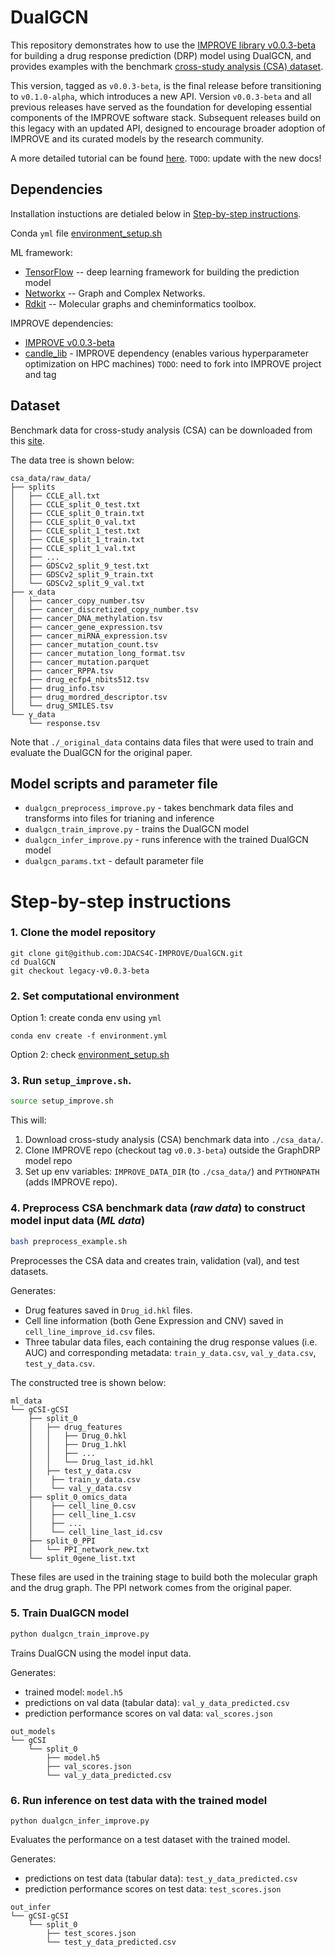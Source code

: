# DualGCN

This repository demonstrates how to use the [IMPROVE library v0.0.3-beta](https://github.com/JDACS4C-IMPROVE/IMPROVE/tree/v0.0.3-beta) for building a drug response prediction (DRP) model using DualGCN, and provides examples with the benchmark [cross-study analysis (CSA) dataset](https://web.cels.anl.gov/projects/IMPROVE_FTP/candle/public/improve/benchmarks/single_drug_drp/benchmark-data-pilot1/csa_data/).

This version, tagged as `v0.0.3-beta`, is the final release before transitioning to `v0.1.0-alpha`, which introduces a new API. Version `v0.0.3-beta` and all previous releases have served as the foundation for developing essential components of the IMPROVE software stack. Subsequent releases build on this legacy with an updated API, designed to encourage broader adoption of IMPROVE and its curated models by the research community.

A more detailed tutorial can be found [here](https://jdacs4c-improve.github.io/docs/content/unified_interface.html). 
`TODO`: update with the new docs!


## Dependencies
Installation instuctions are detialed below in [Step-by-step instructions](#step-by-step-instructions).

Conda `yml` file [environment_setup.sh](./environment_setup.sh)

ML framework:
+ [TensorFlow](https://www.tensorflow.org) -- deep learning framework for building the prediction model
+ [Networkx](https://networkx.org/documentation/stable/index.html) -- Graph and Complex Networks.
+ [Rdkit](https://www.rdkit.org) -- Molecular graphs and cheminformatics toolbox.

IMPROVE dependencies:
+ [IMPROVE v0.0.3-beta](https://github.com/JDACS4C-IMPROVE/IMPROVE/tree/v0.0.3-beta)
+ [candle_lib](https://github.com/ECP-CANDLE/candle_lib) - IMPROVE dependency (enables various hyperparameter optimization on HPC machines) `TODO`: need to fork into IMPROVE project and tag



## Dataset
Benchmark data for cross-study analysis (CSA) can be downloaded from this [site](https://web.cels.anl.gov/projects/IMPROVE_FTP/candle/public/improve/benchmarks/single_drug_drp/benchmark-data-pilot1/csa_data/).

The data tree is shown below:
```
csa_data/raw_data/
├── splits
│   ├── CCLE_all.txt
│   ├── CCLE_split_0_test.txt
│   ├── CCLE_split_0_train.txt
│   ├── CCLE_split_0_val.txt
│   ├── CCLE_split_1_test.txt
│   ├── CCLE_split_1_train.txt
│   ├── CCLE_split_1_val.txt
│   ├── ...
│   ├── GDSCv2_split_9_test.txt
│   ├── GDSCv2_split_9_train.txt
│   └── GDSCv2_split_9_val.txt
├── x_data
│   ├── cancer_copy_number.tsv
│   ├── cancer_discretized_copy_number.tsv
│   ├── cancer_DNA_methylation.tsv
│   ├── cancer_gene_expression.tsv
│   ├── cancer_miRNA_expression.tsv
│   ├── cancer_mutation_count.tsv
│   ├── cancer_mutation_long_format.tsv
│   ├── cancer_mutation.parquet
│   ├── cancer_RPPA.tsv
│   ├── drug_ecfp4_nbits512.tsv
│   ├── drug_info.tsv
│   ├── drug_mordred_descriptor.tsv
│   └── drug_SMILES.tsv
└── y_data
    └── response.tsv
```

Note that `./_original_data` contains data files that were used to train and evaluate the DualGCN for the original paper.


## Model scripts and parameter file
+ `dualgcn_preprocess_improve.py` - takes benchmark data files and transforms into files for trianing and inference
+ `dualgcn_train_improve.py` - trains the DualGCN model
+ `dualgcn_infer_improve.py` - runs inference with the trained DualGCN model
+ `dualgcn_params.txt` - default parameter file



# Step-by-step instructions

### 1. Clone the model repository
```
git clone git@github.com:JDACS4C-IMPROVE/DualGCN.git
cd DualGCN
git checkout legacy-v0.0.3-beta
```


### 2. Set computational environment
Option 1: create conda env using `yml`
```
conda env create -f environment.yml
```

Option 2: check [environment_setup.sh](./environment_setup.sh)


### 3. Run `setup_improve.sh`.
```bash
source setup_improve.sh
```

This will:
1. Download cross-study analysis (CSA) benchmark data into `./csa_data/`.
2. Clone IMPROVE repo (checkout tag `v0.0.3-beta`) outside the GraphDRP model repo
3. Set up env variables: `IMPROVE_DATA_DIR` (to `./csa_data/`) and `PYTHONPATH` (adds IMPROVE repo).


### 4. Preprocess CSA benchmark data (_raw data_) to construct model input data (_ML data_)
```bash
bash preprocess_example.sh
```

Preprocesses the CSA data and creates train, validation (val), and test datasets.

Generates:
* Drug features saved in `Drug_id.hkl` files. 
* Cell line information (both Gene Expression and CNV) saved in `cell_line_improve_id.csv` files.
* Three tabular data files, each containing the drug response values (i.e. AUC) and corresponding metadata: `train_y_data.csv`, `val_y_data.csv`, `test_y_data.csv`. 

The constructed tree is shown below:
```
ml_data
└── gCSI-gCSI
    ├── split_0
    │   ├── drug_features
    │   │   ├── Drug_0.hkl
    │   │   ├── Drug_1.hkl
    │   │   ├── ...
    │   │   └── Drug_last_id.hkl
    │   ├── test_y_data.csv
    │    ├── train_y_data.csv
    │    └── val_y_data.csv
    ├── split_0_omics_data
    │    ├── cell_line_0.csv
    │    ├── cell_line_1.csv
    │    ├── ...
    │    └── cell_line_last_id.csv
    ├── split_0_PPI
    │   └── PPI_network_new.txt
    └── split_0gene_list.txt
```

These files are used in the training stage to build both the molecular graph and the drug graph. The PPI network comes from the original paper. 

### 5. Train DualGCN model
```bash
python dualgcn_train_improve.py
```

Trains DualGCN using the model input data.

Generates:
* trained model: `model.h5`
* predictions on val data (tabular data): `val_y_data_predicted.csv`
* prediction performance scores on val data: `val_scores.json`
```
out_models
└── gCSI
    └── split_0
        ├── model.h5
        ├── val_scores.json
        └── val_y_data_predicted.csv
```


### 6. Run inference on test data with the trained model
```python dualgcn_infer_improve.py```

Evaluates the performance on a test dataset with the trained model.

Generates:
* predictions on test data (tabular data): `test_y_data_predicted.csv`
* prediction performance scores on test data: `test_scores.json`
```
out_infer
└── gCSI-gCSI
    └── split_0
        ├── test_scores.json
        └── test_y_data_predicted.csv
```

<!-- DualGCN: a dual graph convolutional network model to predict cancer drug response

DualGCN is a unified Dual Graph Convolutional Network model to predict cancer drug response. It takes chemical structure information of a drug and gene features of a cancer sample as inputs and outputs IC50.

 ![model](./model.png)
 
 # Requirements
- Keras == 2.1.4
- TensorFlow == 1.13.1
- hickle == 2.1.0
- numpy >= 1.19.2
- scipy >= 1.5.2
- sklearn >= 0.24.2
- pandas >= 1.1.3

# Installation
DualGCN can be downloaded by
```shell
git clone https://github.com/horsedayday/DualGCN
```
Installation has been tested in a Linux/MacOS platform.

# Instructions
## Cell line data preparation
We collected gene expression and copy number variation data from [CCLE database](https://depmap.org/portal/download/). These gene features of cell lines could be found in `data/CCLE/omics_data`. We curated cancer-related genes from the TCGA and COSMIC. These genes were used and could be found in `data/CCLE/gene_list.txt`. We filtered out cell lines if (1) either gene expression or CNV data are unavailable, or (2) cancer type annotations are missed, or (3) sample size of the corresponding cancer type is less than 10. Finally, we collected 525 cell lines covering 27 kinds of cancers. Lists of these cell lines could be found in `data/CCLE/cellline_list.txt`. We built graphs of cancer samples with protein-protein interactions (PPIs). These PPIs were obtained from [STRING database](https://string-db.org/) (version 11.0). These PPI data could be found in `data/PPI/PPI_network.txt`. 

## Drug data preparation
Drug information was obtained from the [GDSC database](https://www.cancerrxgene.org/compounds)(version: GDSC1). We only kept drugs that are recorded in the PubChem. In addition, drugs sharing the same PubChem identifiers but owning different GDSC identifiers were also filtered out. Finally, we collected 208 drugs. We applied [deepchem](https://github.com/deepchem/deepchem) library to extract features of atoms of drugs. The parsed features and adjacency information of drugs were put in `data/drug/drug_graph_feat`.

## DualGCN prediction
Main function and models were put in the code folder. 

```python
python DualGCN.py
```

The trained model will be saved in `checkpoint`. The predicted response and evaluation metrics (such as Pearson's correlation, Spearman's correlation) will output in `log`.

# License
This project is licensed under the MIT License - see the LICENSE.md file for details -->


























